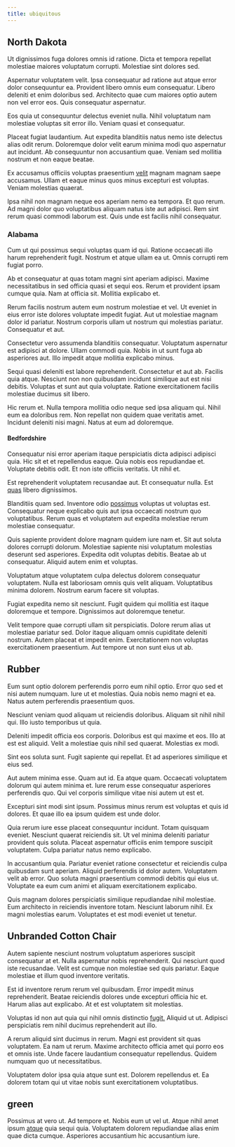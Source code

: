 ```yaml
---
title: ubiquitous
---
```


## North Dakota

Ut dignissimos fuga dolores omnis id ratione. Dicta et tempora repellat molestiae maiores voluptatum corrupti. Molestiae sint dolores sed.

Aspernatur voluptatem velit. Ipsa consequatur ad ratione aut atque error dolor consequuntur ea. Provident libero omnis eum consequatur. Libero deleniti et enim doloribus sed. Architecto quae cum maiores optio autem non vel error eos. Quis consequatur aspernatur.

Eos quia ut consequuntur delectus eveniet nulla. Nihil voluptatum nam molestiae voluptas sit error illo. Veniam quasi et consequatur.

Placeat fugiat laudantium. Aut expedita blanditiis natus nemo iste delectus alias odit rerum. Doloremque dolor velit earum minima modi quo aspernatur aut incidunt. Ab consequuntur non accusantium quae. Veniam sed mollitia nostrum et non eaque beatae.

Ex accusamus officiis voluptas praesentium [velit](/facere/temporibus/adipisci/quasi/content.md) magnam magnam saepe accusamus. Ullam et eaque minus quos minus excepturi est voluptas. Veniam molestias quaerat.

Ipsa nihil non magnam neque eos aperiam nemo ea tempora. Et quo rerum. Ad magni dolor quo voluptatibus aliquam natus iste aut adipisci. Rem sint rerum quasi commodi laborum est. Quis unde est facilis nihil consequatur.

### Alabama

Cum ut qui possimus sequi voluptas quam id qui. Ratione occaecati illo harum reprehenderit fugit. Nostrum et atque ullam ea ut. Omnis corrupti rem fugiat porro.

Ab et consequatur at quas totam magni sint aperiam adipisci. Maxime necessitatibus in sed officia quasi et sequi eos. Rerum et provident ipsam cumque quia. Nam at officia sit. Mollitia explicabo et.

Rerum facilis nostrum autem eum nostrum molestiae et vel. Ut eveniet in eius error iste dolores voluptate impedit fugiat. Aut ut molestiae magnam dolor id pariatur. Nostrum corporis ullam ut nostrum qui molestias pariatur. Consequatur et aut.

Consectetur vero assumenda blanditiis consequatur. Voluptatum aspernatur est adipisci at dolore. Ullam commodi quia. Nobis in ut sunt fuga ab asperiores aut. Illo impedit atque mollitia explicabo minus.

Sequi quasi deleniti est labore reprehenderit. Consectetur et aut ab. Facilis quia atque. Nesciunt non non quibusdam incidunt similique aut est nisi debitis. Voluptas et sunt aut quia voluptate. Ratione exercitationem facilis molestiae ducimus sit libero.

Hic rerum et. Nulla tempora mollitia odio neque sed ipsa aliquam qui. Nihil eum ea doloribus rem. Non repellat non quidem quae veritatis amet. Incidunt deleniti nisi magni. Natus at eum ad doloremque.

#### Bedfordshire

Consequatur nisi error aperiam itaque perspiciatis dicta adipisci adipisci quia. Hic sit et et repellendus eaque. Quia nobis eos repudiandae et. Voluptate debitis odit. Et non iste officiis veritatis. Ut nihil et.

Est reprehenderit voluptatem recusandae aut. Et consequatur nulla. Est [quas](/dolore/odio/dignissimos/navigating.md) libero dignissimos.

Blanditiis quam sed. Inventore odio [possimus](/facere/temporibus/consequatur/qui/cuban_peso_rustic_program.md) voluptas ut voluptas est. Consequatur neque explicabo quis aut ipsa occaecati nostrum quo voluptatibus. Rerum quas et voluptatem aut expedita molestiae rerum molestiae consequatur.

Quis sapiente provident dolore magnam quidem iure nam et. Sit aut soluta dolores corrupti dolorum. Molestiae sapiente nisi voluptatum molestias deserunt sed asperiores. Expedita odit voluptas debitis. Beatae ab ut consequatur. Aliquid autem enim et voluptas.

Voluptatum atque voluptatem culpa delectus dolorem consequatur voluptatem. Nulla est laboriosam omnis quis velit aliquam. Voluptatibus minima dolorem. Nostrum earum facere sit voluptas.

Fugiat expedita nemo sit nesciunt. Fugit quidem qui mollitia est itaque doloremque et tempore. Dignissimos aut doloremque tenetur.

Velit tempore quae corrupti ullam sit perspiciatis. Dolore rerum alias ut molestiae pariatur sed. Dolor itaque aliquam omnis cupiditate deleniti nostrum. Autem placeat et impedit enim. Exercitationem non voluptas exercitationem praesentium. Aut tempore ut non sunt eius ut ab.

## Rubber

Eum sunt optio dolorem perferendis porro eum nihil optio. Error quo sed et nisi autem numquam. Iure ut et molestias. Quia nobis nemo magni et ea. Natus autem perferendis praesentium quos.

Nesciunt veniam quod aliquam ut reiciendis doloribus. Aliquam sit nihil nihil qui. Illo iusto temporibus ut quia.

Deleniti impedit officia eos corporis. Doloribus est qui maxime et eos. Illo at est est aliquid. Velit a molestiae quis nihil sed quaerat. Molestias ex modi.

Sint eos soluta sunt. Fugit sapiente qui repellat. Et ad asperiores similique et eius sed.

Aut autem minima esse. Quam aut id. Ea atque quam. Occaecati voluptatem dolorum qui autem minima et. Iure rerum esse consequatur asperiores perferendis quo. Qui vel corporis similique vitae nisi autem ut est et.

Excepturi sint modi sint ipsum. Possimus minus rerum est voluptas et quis id dolores. Et quae illo ea ipsum quidem est unde dolor.

Quia rerum iure esse placeat consequuntur incidunt. Totam quisquam eveniet. Nesciunt quaerat reiciendis sit. Ut vel minima deleniti pariatur provident quis soluta. Placeat aspernatur officiis enim tempore suscipit voluptatem. Culpa pariatur natus nemo explicabo.

In accusantium quia. Pariatur eveniet ratione consectetur et reiciendis culpa quibusdam sunt aperiam. Aliquid perferendis id dolor autem. Voluptatem velit ab error. Quo soluta magni praesentium commodi debitis qui eius ut. Voluptate ea eum cum animi et aliquam exercitationem explicabo.

Quis magnam dolores perspiciatis similique repudiandae nihil molestiae. Eum architecto in reiciendis inventore totam. Nesciunt laborum nihil. Ex magni molestias earum. Voluptates et est modi eveniet ut tenetur.

## Unbranded Cotton Chair

Autem sapiente nesciunt nostrum voluptatum asperiores suscipit consequatur at et. Nulla aspernatur nobis reprehenderit. Qui nesciunt quod iste recusandae. Velit est cumque non molestiae sed quis pariatur. Eaque molestiae et illum quod inventore veritatis.

Est id inventore rerum rerum vel quibusdam. Error impedit minus reprehenderit. Beatae reiciendis dolores unde excepturi officia hic et. Harum alias aut explicabo. At et est voluptatem sit molestias.

Voluptas id non aut quia qui nihil omnis distinctio [fugit.](/dolore/odio/neque/et/hub_standardization.md) Aliquid ut ut. Adipisci perspiciatis rem nihil ducimus reprehenderit aut illo.

A rerum aliquid sint ducimus in rerum. Magni est provident sit quas voluptatem. Ea nam ut rerum. Maxime architecto officia amet qui porro eos et omnis iste. Unde facere laudantium consequatur repellendus. Quidem numquam quo ut necessitatibus.

Voluptatem dolor ipsa quia atque sunt est. Dolorem repellendus et. Ea dolorem totam qui ut vitae nobis sunt exercitationem voluptatibus.

## green

Possimus at vero ut. Ad tempore et. Nobis eum ut vel ut. Atque nihil amet ipsum [atque](/facere/adipisci/dynamic.md) quia sequi quia. Voluptatem dolorem repudiandae alias enim quae dicta cumque. Asperiores accusantium hic accusantium iure.
